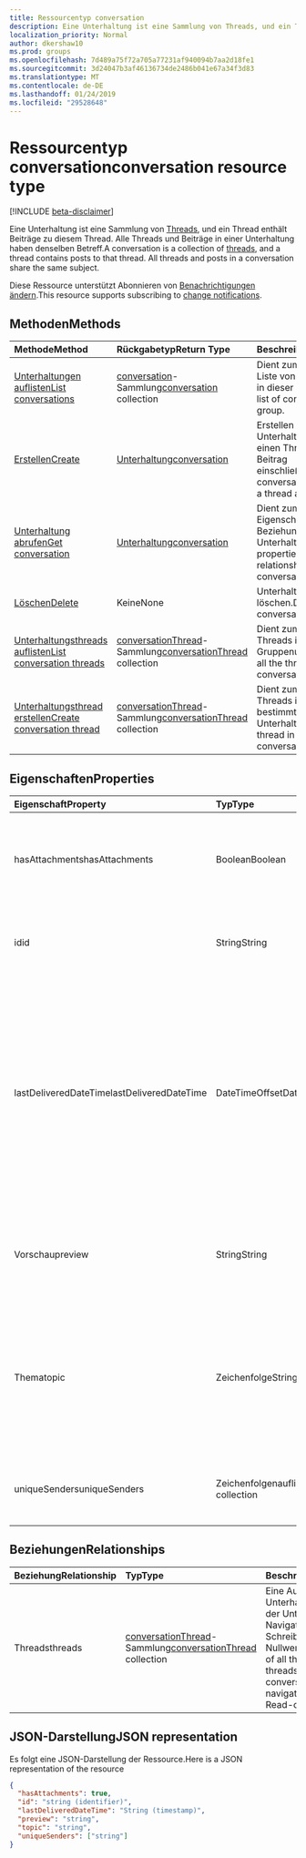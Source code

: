 ```yaml
---
title: Ressourcentyp conversation
description: Eine Unterhaltung ist eine Sammlung von Threads, und ein Thread enthält Beiträge zu diesem Thread. Alle Threads und Beiträge in einer Unterhaltung haben denselben Betreff.
localization_priority: Normal
author: dkershaw10
ms.prod: groups
ms.openlocfilehash: 7d489a75f72a705a77231af940094b7aa2d18fe1
ms.sourcegitcommit: 3d24047b3af46136734de2486b041e67a34f3d83
ms.translationtype: MT
ms.contentlocale: de-DE
ms.lasthandoff: 01/24/2019
ms.locfileid: "29528648"
---
```

# <a name="conversation-resource-type"></a><span data-ttu-id="b2d74-104">Ressourcentyp conversation</span><span class="sxs-lookup"><span data-stu-id="b2d74-104">conversation resource type</span></span>

[!INCLUDE [beta-disclaimer](../../includes/beta-disclaimer.md)]

<span data-ttu-id="b2d74-p102">Eine Unterhaltung ist eine Sammlung von [Threads](conversationthread.md), und ein Thread enthält Beiträge zu diesem Thread. Alle Threads und Beiträge in einer Unterhaltung haben denselben Betreff.</span><span class="sxs-lookup"><span data-stu-id="b2d74-p102">A conversation is a collection of [threads](conversationthread.md), and a thread contains posts to that thread. All threads and posts in a conversation share the same subject.</span></span>

<span data-ttu-id="b2d74-107">Diese Ressource unterstützt Abonnieren von [Benachrichtigungen ändern](/graph/webhooks).</span><span class="sxs-lookup"><span data-stu-id="b2d74-107">This resource supports subscribing to [change notifications](/graph/webhooks).</span></span>

## <a name="methods"></a><span data-ttu-id="b2d74-108">Methoden</span><span class="sxs-lookup"><span data-stu-id="b2d74-108">Methods</span></span>

| <span data-ttu-id="b2d74-109">Methode</span><span class="sxs-lookup"><span data-stu-id="b2d74-109">Method</span></span>       | <span data-ttu-id="b2d74-110">Rückgabetyp</span><span class="sxs-lookup"><span data-stu-id="b2d74-110">Return Type</span></span>  |<span data-ttu-id="b2d74-111">Beschreibung</span><span class="sxs-lookup"><span data-stu-id="b2d74-111">Description</span></span>|
|:---------------|:--------|:----------|
|[<span data-ttu-id="b2d74-112">Unterhaltungen auflisten</span><span class="sxs-lookup"><span data-stu-id="b2d74-112">List conversations</span></span>](../api/group-list-conversations.md) | <span data-ttu-id="b2d74-113">[conversation](conversation.md)-Sammlung</span><span class="sxs-lookup"><span data-stu-id="b2d74-113">[conversation](conversation.md) collection</span></span> |<span data-ttu-id="b2d74-114">Dient zum Abrufen der Liste von Unterhaltungen in dieser Gruppe.</span><span class="sxs-lookup"><span data-stu-id="b2d74-114">Get the list of conversations in this group.</span></span>|
|[<span data-ttu-id="b2d74-115">Erstellen</span><span class="sxs-lookup"><span data-stu-id="b2d74-115">Create</span></span>](../api/group-post-conversations.md) |[<span data-ttu-id="b2d74-116">Unterhaltung</span><span class="sxs-lookup"><span data-stu-id="b2d74-116">conversation</span></span>](conversation.md)| <span data-ttu-id="b2d74-117">Erstellen Sie eine neue Unterhaltung, indem Sie einen Thread und einen Beitrag einschließen.</span><span class="sxs-lookup"><span data-stu-id="b2d74-117">Create a new conversation by including a thread and a post.</span></span>|
|[<span data-ttu-id="b2d74-118">Unterhaltung abrufen</span><span class="sxs-lookup"><span data-stu-id="b2d74-118">Get conversation</span></span>](../api/conversation-get.md) | [<span data-ttu-id="b2d74-119">Unterhaltung</span><span class="sxs-lookup"><span data-stu-id="b2d74-119">conversation</span></span>](conversation.md) |<span data-ttu-id="b2d74-120">Dient zum Lesen der Eigenschaften und der Beziehungen des Unterhaltungsobjekts.</span><span class="sxs-lookup"><span data-stu-id="b2d74-120">Read properties and relationships of conversation object.</span></span>|
|[<span data-ttu-id="b2d74-121">Löschen</span><span class="sxs-lookup"><span data-stu-id="b2d74-121">Delete</span></span>](../api/conversation-delete.md) | <span data-ttu-id="b2d74-122">Keine</span><span class="sxs-lookup"><span data-stu-id="b2d74-122">None</span></span> |<span data-ttu-id="b2d74-123">Unterhaltungsobjekt löschen.</span><span class="sxs-lookup"><span data-stu-id="b2d74-123">Delete conversation object.</span></span> |
|[<span data-ttu-id="b2d74-124">Unterhaltungsthreads auflisten</span><span class="sxs-lookup"><span data-stu-id="b2d74-124">List conversation threads</span></span>](../api/conversation-list-threads.md) |<span data-ttu-id="b2d74-125">[conversationThread](conversationthread.md)-Sammlung</span><span class="sxs-lookup"><span data-stu-id="b2d74-125">[conversationThread](conversationthread.md) collection</span></span>| <span data-ttu-id="b2d74-126">Dient zum Abrufen aller Threads in einer Gruppenunterhaltung.</span><span class="sxs-lookup"><span data-stu-id="b2d74-126">Get all the threads in a group conversation.</span></span>|
|[<span data-ttu-id="b2d74-127">Unterhaltungsthread erstellen</span><span class="sxs-lookup"><span data-stu-id="b2d74-127">Create conversation thread</span></span>](../api/conversation-post-threads.md) |<span data-ttu-id="b2d74-128">[conversationThread](conversationthread.md)-Sammlung</span><span class="sxs-lookup"><span data-stu-id="b2d74-128">[conversationThread](conversationthread.md) collection</span></span>| <span data-ttu-id="b2d74-129">Dient zum Erstellen eines Threads in einer bestimmten Unterhaltung.</span><span class="sxs-lookup"><span data-stu-id="b2d74-129">Create a thread in the specified conversation.</span></span>|

## <a name="properties"></a><span data-ttu-id="b2d74-130">Eigenschaften</span><span class="sxs-lookup"><span data-stu-id="b2d74-130">Properties</span></span>
| <span data-ttu-id="b2d74-131">Eigenschaft</span><span class="sxs-lookup"><span data-stu-id="b2d74-131">Property</span></span>     | <span data-ttu-id="b2d74-132">Typ</span><span class="sxs-lookup"><span data-stu-id="b2d74-132">Type</span></span>   |<span data-ttu-id="b2d74-133">Beschreibung</span><span class="sxs-lookup"><span data-stu-id="b2d74-133">Description</span></span>|
|:---------------|:--------|:----------|
|<span data-ttu-id="b2d74-134">hasAttachments</span><span class="sxs-lookup"><span data-stu-id="b2d74-134">hasAttachments</span></span>|<span data-ttu-id="b2d74-135">Boolean</span><span class="sxs-lookup"><span data-stu-id="b2d74-135">Boolean</span></span>|<span data-ttu-id="b2d74-136">Gibt an, ob einer der Beiträge innerhalb dieser Unterhaltung über mindestens eine Anlage verfügt.</span><span class="sxs-lookup"><span data-stu-id="b2d74-136">Indicates whether any of the posts within this Conversation has at least one attachment.</span></span>|
|<span data-ttu-id="b2d74-137">id</span><span class="sxs-lookup"><span data-stu-id="b2d74-137">id</span></span>|<span data-ttu-id="b2d74-138">String</span><span class="sxs-lookup"><span data-stu-id="b2d74-138">String</span></span>|<span data-ttu-id="b2d74-p103">Die eindeutigen Bezeichner der Unterhaltungen. Schreibgeschützt.</span><span class="sxs-lookup"><span data-stu-id="b2d74-p103">The conversations's unique identifier. Read-only.</span></span>|
|<span data-ttu-id="b2d74-141">lastDeliveredDateTime</span><span class="sxs-lookup"><span data-stu-id="b2d74-141">lastDeliveredDateTime</span></span>|<span data-ttu-id="b2d74-142">DateTimeOffset</span><span class="sxs-lookup"><span data-stu-id="b2d74-142">DateTimeOffset</span></span>|<span data-ttu-id="b2d74-p104">Der Timestamp-Typ stellt die Datums- und Uhrzeitinformationen mithilfe des ISO 8601-Formats dar und wird immer in UTC-Zeit angegeben. Mitternacht UTC-Zeit am 1. Januar 2014 würde z. B. wie folgt aussehen: `'2014-01-01T00:00:00Z'`</span><span class="sxs-lookup"><span data-stu-id="b2d74-p104">The Timestamp type represents date and time information using ISO 8601 format and is always in UTC time. For example, midnight UTC on Jan 1, 2014 would look like this: `'2014-01-01T00:00:00Z'`</span></span>|
|<span data-ttu-id="b2d74-145">Vorschau</span><span class="sxs-lookup"><span data-stu-id="b2d74-145">preview</span></span>|<span data-ttu-id="b2d74-146">String</span><span class="sxs-lookup"><span data-stu-id="b2d74-146">String</span></span>|<span data-ttu-id="b2d74-147">Eine kurze Zusammenfassung aus dem Text des neuesten Beitrags in dieser Unterhaltung.</span><span class="sxs-lookup"><span data-stu-id="b2d74-147">A short summary from the body of the latest post in this converstaion.</span></span>|
|<span data-ttu-id="b2d74-148">Thema</span><span class="sxs-lookup"><span data-stu-id="b2d74-148">topic</span></span>|<span data-ttu-id="b2d74-149">Zeichenfolge</span><span class="sxs-lookup"><span data-stu-id="b2d74-149">String</span></span>|<span data-ttu-id="b2d74-p105">Das Thema der Unterhaltung. Diese Eigenschaft kann festgelegt werden, wenn die Unterhaltung erstellt wird, sie kann jedoch nicht aktualisiert werden.</span><span class="sxs-lookup"><span data-stu-id="b2d74-p105">The topic of the conversation. This property can be set when the conversation is created, but it cannot be updated.</span></span>|
|<span data-ttu-id="b2d74-152">uniqueSenders</span><span class="sxs-lookup"><span data-stu-id="b2d74-152">uniqueSenders</span></span>|<span data-ttu-id="b2d74-153">Zeichenfolgenauflistung</span><span class="sxs-lookup"><span data-stu-id="b2d74-153">String collection</span></span>|<span data-ttu-id="b2d74-154">Alle Benutzer, die eine Nachricht an diese Unterhaltung gesendet haben.</span><span class="sxs-lookup"><span data-stu-id="b2d74-154">All the users that sent a message to this Conversation.</span></span>|

## <a name="relationships"></a><span data-ttu-id="b2d74-155">Beziehungen</span><span class="sxs-lookup"><span data-stu-id="b2d74-155">Relationships</span></span>
| <span data-ttu-id="b2d74-156">Beziehung</span><span class="sxs-lookup"><span data-stu-id="b2d74-156">Relationship</span></span> | <span data-ttu-id="b2d74-157">Typ</span><span class="sxs-lookup"><span data-stu-id="b2d74-157">Type</span></span>   |<span data-ttu-id="b2d74-158">Beschreibung</span><span class="sxs-lookup"><span data-stu-id="b2d74-158">Description</span></span>|
|:---------------|:--------|:----------|
|<span data-ttu-id="b2d74-159">Threads</span><span class="sxs-lookup"><span data-stu-id="b2d74-159">threads</span></span>|<span data-ttu-id="b2d74-160">[conversationThread](conversationthread.md)-Sammlung</span><span class="sxs-lookup"><span data-stu-id="b2d74-160">[conversationThread](conversationthread.md) collection</span></span>|<span data-ttu-id="b2d74-p106">Eine Auflistung aller Unterhaltungsthreads in der Unterhaltung. Eine Navigationseigenschaft. Schreibgeschützt. Lässt Nullwerte zu.</span><span class="sxs-lookup"><span data-stu-id="b2d74-p106">A collection of all the conversation threads in the conversation. A navigation property. Read-only. Nullable.</span></span>|

## <a name="json-representation"></a><span data-ttu-id="b2d74-165">JSON-Darstellung</span><span class="sxs-lookup"><span data-stu-id="b2d74-165">JSON representation</span></span>

<span data-ttu-id="b2d74-166">Es folgt eine JSON-Darstellung der Ressource.</span><span class="sxs-lookup"><span data-stu-id="b2d74-166">Here is a JSON representation of the resource</span></span>

<!-- {
  "blockType": "resource",
  "optionalProperties": [
    "threads"
  ],
  "keyProperty": "id",
  "@odata.type": "microsoft.graph.conversation"
}-->

```json
{
  "hasAttachments": true,
  "id": "string (identifier)",
  "lastDeliveredDateTime": "String (timestamp)",
  "preview": "string",
  "topic": "string",
  "uniqueSenders": ["string"]
}

```


<!-- uuid: 8fcb5dbc-d5aa-4681-8e31-b001d5168d79
2015-10-25 14:57:30 UTC -->
<!--
{
  "type": "#page.annotation",
  "description": "conversation resource",
  "keywords": "",
  "section": "documentation",
  "tocPath": "",
  "suppressions": [
    "Error: /api-reference/beta/resources/conversation.md:\r\n      Exception processing links.\r\n    System.ArgumentException: Link Definition was null. Link text: !INCLUDE [beta-disclaimer](../../includes/beta-disclaimer.md)\r\n      at ApiDoctor.Validation.DocFile.get_LinkDestinations()\r\n      at ApiDoctor.Validation.DocSet.ValidateLinks(Boolean includeWarnings, String[] relativePathForFiles, IssueLogger issues, Boolean requireFilenameCaseMatch, Boolean printOrphanedFiles)"
  ]
}
-->
